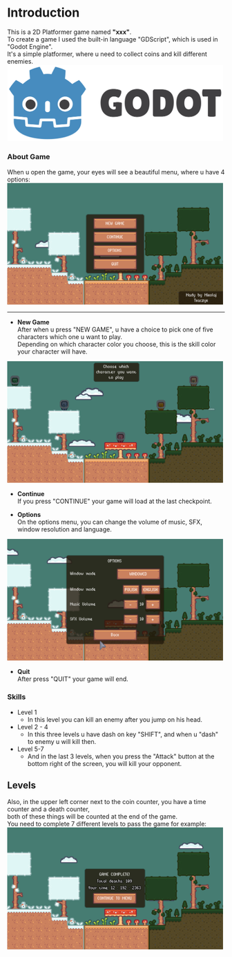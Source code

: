 # Introduction
This is a 2D Platformer game named <b>"xxx"</b>.  
To create a game I used the built-in language "GDScript", which is used in "Godot Engine".  
It's a simple platformer, where u need to collect coins and kill different enemies.   
<a href="https://godotengine.org/"><img src="icon.svg" width="500"> </a>
### About Game
When u open the game, your eyes will see a beautiful menu, where u have 4 options:   
<img src="Menu.png" width="500"/>

***

- **New Game**  
After when u press "NEW GAME", u have a choice to pick one of five characters which one u want to play.  
Depending on which character color you choose, this is the skill color your character will have.
<img src="Characters.png" width="500">  

- <b>Continue</b>    
If you press "CONTINUE" your game will load at the last checkpoint.  

- <b>Options</b>   
On the options menu, you can change the volume of music, SFX, window resolution and language.  
<img src="Options.png" width="500">  

- <b>Quit</b>   
After press "QUIT" your game will end.  

### Skills
<ul>
    <li>Level 1
        <ul>
            <li>In this level you can kill an enemy after you jump on his head.</li>
        </ul>
    </li>
    <li>Level 2 - 4
        <ul>
            <li>In this three levels u have dash on key "SHIFT", and when u "dash" to enemy u will kill then.</li>
        </ul>
    </li>
    <li>Level 5-7
        <ul>
            <li>And in the last 3 levels, when you press the "Attack" button at the bottom right of the screen, you will kill your opponent.</li>
        </ul>
    </li> 
</ul>  

## Levels
Also, in the upper left corner next to the coin counter, you have a time counter and a death counter,  
both of these things will be counted at the end of the game.  
You need to complete 7 different levels to pass the game  for example:     
<img src="Timer.png" width="500">

